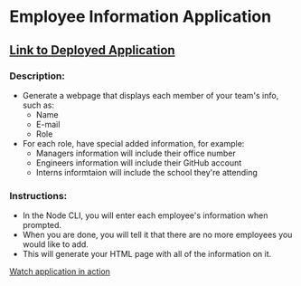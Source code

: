 # Employee Information Application

## [Link to Deployed Application](https://angelpsch.github.io/employee-summary/)

### Description:
- Generate a webpage that displays each member of your team's info, such as: 
    - Name
    - E-mail
    - Role
- For each role, have special added information, for example: 
    - Managers information will include their office number
    - Engineers information will include their GitHub account
    - Interns informtaion will include the school they're attending

### Instructions: 

- In the Node CLI, you will enter each employee's information when prompted.
- When you are done, you will tell it that there are no more employees you would like to add.
- This will generate your HTML page with all of the information on it.


[Watch application in action](https://jcccstu-my.sharepoint.com/:i:/g/personal/aschul29_stumail_jccc_edu/EaXzzGv3pDhImz7WUKfqiOUBqvygUDNmAdmV99TTIxTSCg?e=VJjxKt)
